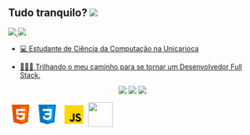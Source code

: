 ## Tudo tranquilo? <img src="https://raw.githubusercontent.com/kaueMarques/kaueMarques/master/hi.gif" width="30px">

<div>
   <a href="https://github.com/Rhuan-Gonzaga">
   <img height="150em" src="https://github-readme-stats.vercel.app/api?username=Rhuan-Gonzaga&show_icons=true&theme=dark&include_all_commits=true&count_private=true"/>
   <img height="150em" src="https://github-readme-stats.vercel.app/api/top-langs/?username=Rhuan-Gonzaga&layout=compact&langs_count=7&theme=dark"/>
</div>
  
 - 💻 Estudante de Ciência da Computação na Unicarioca
     
 - 👨🏾‍💻 Trilhando o meu caminho para se tornar um Desenvolvedor Full Stack.
         
 
<p align="center">
  <a href="https://www.linkedin.com/in/rhuan-gonzaga-0127381a4/" target="_blank"><img src="https://img.shields.io/badge/-LinkedIn-%230077B5?style=for-the-badge&logo=linkedin&logoColor=white" target="_blank"></a>
  <a href = "mailto: rhuangonzaga22@gmail.com"><img src="https://img.shields.io/badge/-Gmail-%23333?style=for-the-badge&logo=gmail&logoColor=white" target="_blank"></a>
  <a href="https://www.instagram.com/rhuann22/" target="_blank"><img src="https://img.shields.io/badge/-Instagram-%23E4405F?style=for-the-badge&logo=instagram&logoColor=white" target="_blank"></a> 
</p>

<div>
     <img src="https://github.com/Rhuan-Gonzaga/JogaDaVelha/blob/main/logo/html.png" height="50px"  width="50px">
     <img src="https://github.com/Rhuan-Gonzaga/JogaDaVelha/blob/main/logo/css.png" height="50px" width="50px"> 
     <img src="https://github.com/Rhuan-Gonzaga/JogaDaVelha/blob/main/logo/javascript.png" height="50px"  width="50px">
     <img height="50px" width="50px" src="https://cdn.jsdelivr.net/gh/devicons/devicon/icons/python/python-original.svg">
</div>
 
